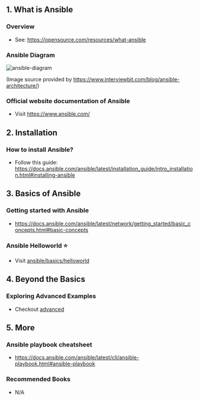 ## 1. What is Ansible

### Overview

- See: https://opensource.com/resources/what-ansible

### Ansible Diagram

![ansible-diagram](https://www.interviewbit.com/blog/wp-content/uploads/2022/06/Why-use-Ansible-768x449.png)

(Image source provided by https://www.interviewbit.com/blog/ansible-architecture/)

### Official website documentation of Ansible

- Visit https://www.ansible.com/

## 2. Installation

### How to install Ansible?

- Follow this guide: https://docs.ansible.com/ansible/latest/installation_guide/intro_installation.html#installing-ansible

## 3. Basics of Ansible

### Getting started with Ansible

- https://docs.ansible.com/ansible/latest/network/getting_started/basic_concepts.html#basic-concepts

### Ansible Helloworld ⭐

- Visit [ansible/basics/helloworld](./basics/helloworld/)

## 4. Beyond the Basics

### Exploring Advanced Examples

- Checkout [advanced](./advanced/)

## 5. More

### Ansible playbook cheatsheet

- https://docs.ansible.com/ansible/latest/cli/ansible-playbook.html#ansible-playbook

### Recommended Books

- N/A
